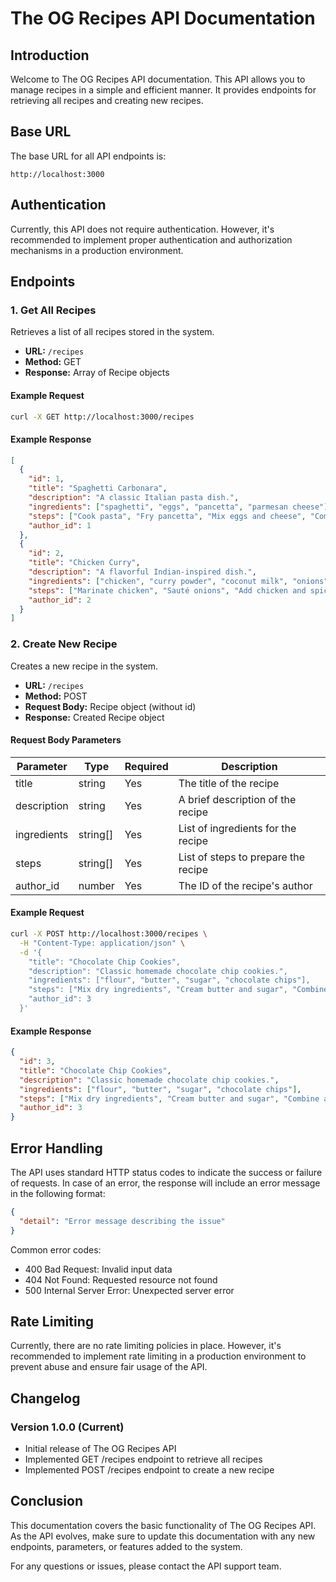 
# The OG Recipes API Documentation

## Introduction

Welcome to The OG Recipes API documentation. This API allows you to manage recipes in a simple and efficient manner. It provides endpoints for retrieving all recipes and creating new recipes.

## Base URL

The base URL for all API endpoints is:

```
http://localhost:3000
```

## Authentication

Currently, this API does not require authentication. However, it's recommended to implement proper authentication and authorization mechanisms in a production environment.

## Endpoints

### 1. Get All Recipes

Retrieves a list of all recipes stored in the system.

- **URL:** `/recipes`
- **Method:** GET
- **Response:** Array of Recipe objects

#### Example Request

```bash
curl -X GET http://localhost:3000/recipes
```

#### Example Response

```json
[
  {
    "id": 1,
    "title": "Spaghetti Carbonara",
    "description": "A classic Italian pasta dish.",
    "ingredients": ["spaghetti", "eggs", "pancetta", "parmesan cheese"],
    "steps": ["Cook pasta", "Fry pancetta", "Mix eggs and cheese", "Combine all ingredients"],
    "author_id": 1
  },
  {
    "id": 2,
    "title": "Chicken Curry",
    "description": "A flavorful Indian-inspired dish.",
    "ingredients": ["chicken", "curry powder", "coconut milk", "onions"],
    "steps": ["Marinate chicken", "Sauté onions", "Add chicken and spices", "Simmer with coconut milk"],
    "author_id": 2
  }
]
```

### 2. Create New Recipe

Creates a new recipe in the system.

- **URL:** `/recipes`
- **Method:** POST
- **Request Body:** Recipe object (without id)
- **Response:** Created Recipe object

#### Request Body Parameters

| Parameter    | Type     | Required | Description                           |
|--------------|----------|----------|---------------------------------------|
| title        | string   | Yes      | The title of the recipe               |
| description  | string   | Yes      | A brief description of the recipe     |
| ingredients  | string[] | Yes      | List of ingredients for the recipe    |
| steps        | string[] | Yes      | List of steps to prepare the recipe   |
| author_id    | number   | Yes      | The ID of the recipe's author         |

#### Example Request

```bash
curl -X POST http://localhost:3000/recipes \
  -H "Content-Type: application/json" \
  -d '{
    "title": "Chocolate Chip Cookies",
    "description": "Classic homemade chocolate chip cookies.",
    "ingredients": ["flour", "butter", "sugar", "chocolate chips"],
    "steps": ["Mix dry ingredients", "Cream butter and sugar", "Combine all ingredients", "Bake"],
    "author_id": 3
  }'
```

#### Example Response

```json
{
  "id": 3,
  "title": "Chocolate Chip Cookies",
  "description": "Classic homemade chocolate chip cookies.",
  "ingredients": ["flour", "butter", "sugar", "chocolate chips"],
  "steps": ["Mix dry ingredients", "Cream butter and sugar", "Combine all ingredients", "Bake"],
  "author_id": 3
}
```

## Error Handling

The API uses standard HTTP status codes to indicate the success or failure of requests. In case of an error, the response will include an error message in the following format:

```json
{
  "detail": "Error message describing the issue"
}
```

Common error codes:

- 400 Bad Request: Invalid input data
- 404 Not Found: Requested resource not found
- 500 Internal Server Error: Unexpected server error

## Rate Limiting

Currently, there are no rate limiting policies in place. However, it's recommended to implement rate limiting in a production environment to prevent abuse and ensure fair usage of the API.

## Changelog

### Version 1.0.0 (Current)

- Initial release of The OG Recipes API
- Implemented GET /recipes endpoint to retrieve all recipes
- Implemented POST /recipes endpoint to create a new recipe

## Conclusion

This documentation covers the basic functionality of The OG Recipes API. As the API evolves, make sure to update this documentation with any new endpoints, parameters, or features added to the system.

For any questions or issues, please contact the API support team.